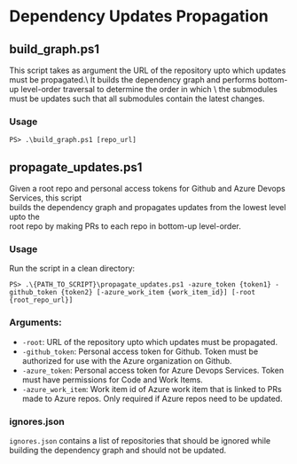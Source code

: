 # Dependency Updates Propagation

## build_graph.ps1

This script takes as argument the URL of the repository upto which updates must be propagated.\\
It builds the dependency graph and performs bottom-up level-order traversal to determine the order in which \\
the submodules must be updates such that all submodules contain the latest changes.

### Usage

```
PS> .\build_graph.ps1 [repo_url]
```
## propagate_updates.ps1

Given a root repo and personal access tokens for Github and Azure Devops Services, this script \
builds the dependency graph and propagates updates from the lowest level upto the \
root repo by making PRs to each repo in bottom-up level-order.

### Usage

Run the script in a clean directory:

```
PS> .\{PATH_TO_SCRIPT}\propagate_updates.ps1 -azure_token {token1} -github_token {token2} [-azure_work_item {work_item_id}] [-root {root_repo_url}] 
```
### Arguments:

- `-root`: URL of the repository upto which updates must be propagated.
- `-github_token`: Personal access token for Github. Token must be authorized for use with the Azure organization on Github.
- `-azure_token`: Personal access token for Azure Devops Services. Token must have permissions for Code and Work Items.
- `-azure_work_item`: Work item id of Azure work item that is linked to PRs made to Azure repos. Only required if Azure repos need to be updated.


### ignores.json

`ignores.json` contains a list of repositories that should be ignored while building the dependency graph and should not be updated.
